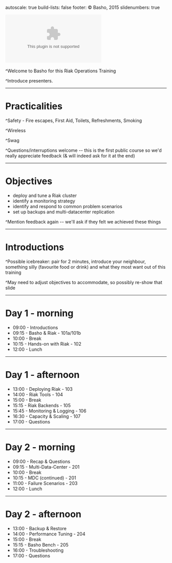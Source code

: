 autoscale: true 
build-lists: false
footer: © Basho, 2015
slidenumbers: true

![fit](design-assets/Basho-Logos/eps/basho-logo-color-horiz.eps)

^Welcome to Basho for this Riak Operations Training

^Introduce presenters.

---

# Practicalities

^Safety - Fire escapes, First Aid, Toilets, Refreshments, Smoking

^Wireless 

^Swag

^Questions/interruptions welcome -- this is the first public course so we'd really appreciate feedback (& will indeed ask for it at the end)

---

# Objectives

- deploy and tune a Riak cluster
- identify a monitoring strategy
- identify and respond to common problem scenarios
- set up backups and multi-datacenter replication

^Mention feedback again -- we'll ask if they felt we achieved these things

---

# Introductions

^Possible icebreaker: pair for 2 minutes, introduce your neighbour, something silly (favourite food or drink) and what they most want out of this training

^May need to adjust objectives to accommodate, so possibly re-show that slide

---

# Day 1 - morning

* 09:00 - Introductions
* 09:15 - Basho & Riak - 101a/101b  
* 10:00 - Break
* 10:15 - Hands-on with Riak - 102 
* 12:00 - Lunch

---

# Day 1 - afternoon

* 13:00 - Deploying Riak - 103
* 14:00 - Riak Tools - 104
* 15:00 - Break
* 15:15 - Riak Backends - 105
* 15:45 - Monitoring & Logging - 106
* 16:30 - Capacity & Scaling - 107
* 17:00 - Questions

---

# Day 2 - morning

* 09:00 - Recap & Questions
* 09:15 - Multi-Data-Center - 201
* 10:00 - Break
* 10:15 - MDC (continued) - 201
* 11:00 - Failure Scenarios - 203
* 12:00 - Lunch

---

# Day 2 - afternoon

* 13:00 - Backup & Restore
* 14:00 - Performance Tuning - 204
* 15:00 - Break
* 15:15 - Basho Bench - 205
* 16:00 - Troubleshooting
* 17:00 - Questions

